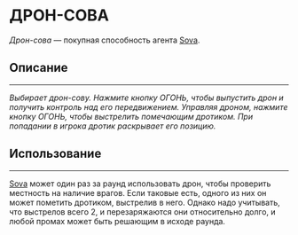 # **ДРОН-СОВА**
*Дрон-сова* — покупная способность агента [Sova](/readme.md).

## **Описание**
---
*Выбирает дрон-сову. Нажмите кнопку ОГОНЬ, чтобы выпустить дрон и получить контроль над его передвижением. Управляя дроном, нажмите кнопку ОГОНЬ, чтобы выстрелить помечающим дротиком. При попадании в игрока дротик раскрывает его позицию.*
## **Использование**
---
[Sova](/readme.md) может один раз за раунд использовать дрон, чтобы проверить местность на наличие врагов. Если таковые есть, одного из них он может пометить дротиком, выстрелив в него. Однако надо учитывать, что выстрелов всего 2, и перезаряжаются они относительно долго, и любой промах может быть решающим в исходе раунда.
